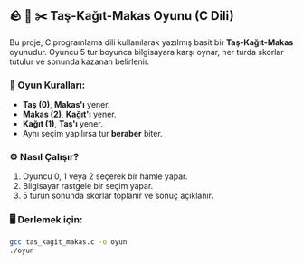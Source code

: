 ## 🪨 📄 ✂️ Taş-Kağıt-Makas Oyunu (C Dili)

Bu proje, C programlama dili kullanılarak yazılmış basit bir **Taş-Kağıt-Makas** oyunudur. Oyuncu 5 tur boyunca bilgisayara karşı oynar, her turda skorlar tutulur ve sonunda kazanan belirlenir.

### 🧠 Oyun Kuralları:
- **Taş (0)**, **Makas'ı** yener.
- **Makas (2)**, **Kağıt'ı** yener.
- **Kağıt (1)**, **Taş'ı** yener.
- Aynı seçim yapılırsa tur **beraber** biter.

### ⚙️ Nasıl Çalışır?
1. Oyuncu 0, 1 veya 2 seçerek bir hamle yapar.
2. Bilgisayar rastgele bir seçim yapar.
3. 5 turun sonunda skorlar toplanır ve sonuç açıklanır.

### 🖥️ Derlemek için:
```bash
gcc tas_kagit_makas.c -o oyun
./oyun
